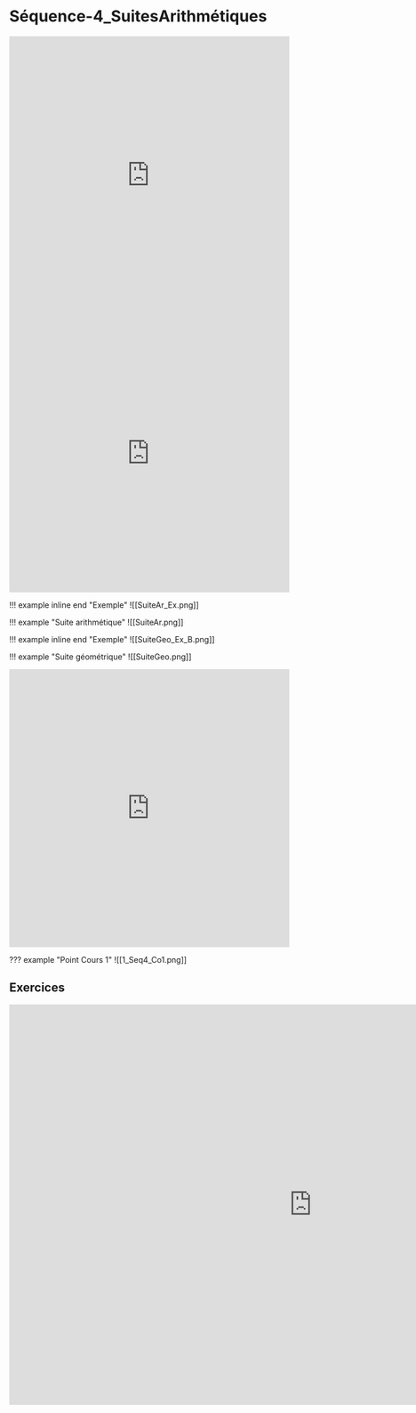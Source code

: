 # Séquence-4_SuitesArithmétiques

<iframe src="https://learningapps.org/watch?app=8325065" style="border:0px;width:100%;height:500px" allowfullscreen="true" webkitallowfullscreen="true" mozallowfullscreen="true"></iframe>


<iframe src="https://learningapps.org/watch?v=pfom0exkt24" style="border:0px;width:100%;height:500px" allowfullscreen="true" webkitallowfullscreen="true" mozallowfullscreen="true"></iframe>

!!! example inline end "Exemple"
    ![[SuiteAr_Ex.png]]

!!! example "Suite arithmétique"
    ![[SuiteAr.png]]

!!! example inline end "Exemple"
    ![[SuiteGeo_Ex_B.png]]

!!! example "Suite géométrique"
    ![[SuiteGeo.png]]

<iframe src="https://learningapps.org/watch?v=pt0auw79t24" style="border:0px;width:100%;height:500px" allowfullscreen="true" webkitallowfullscreen="true" mozallowfullscreen="true"></iframe>

??? example "Point Cours 1"
    ![[1_Seq4_Co1.png]]

## Exercices

<iframe src="https://app.Lumi.education/api/v1/run/2KJTrk/embed" width="1088" height="720" frameborder="0" allowfullscreen="allowfullscreen" allow="geolocation *; microphone *; camera *; midi *; encrypted-media *"></iframe><script src="https://app.Lumi.education/api/v1/h5p/core/js/h5p-resizer.js" charset="UTF-8" />

<iframe src="https://app.Lumi.education/api/v1/run/3xpzp4/embed" width="1088" height="720" frameborder="0" allowfullscreen="allowfullscreen" allow="geolocation *; microphone *; camera *; midi *; encrypted-media *"></iframe><script src="https://app.Lumi.education/api/v1/h5p/core/js/h5p-resizer.js" charset="UTF-8" />

<iframe src="https://app.Lumi.education/api/v1/run/DoDd5n/embed" width="1088" height="720" frameborder="0" allowfullscreen="allowfullscreen" allow="geolocation *; microphone *; camera *; midi *; encrypted-media *"></iframe><script src="https://app.Lumi.education/api/v1/h5p/core/js/h5p-resizer.js" charset="UTF-8" />

<iframe src="https://app.Lumi.education/api/v1/run/AHRqOb/embed" width="1088" height="720" frameborder="0" allowfullscreen="allowfullscreen" allow="geolocation *; microphone *; camera *; midi *; encrypted-media *"></iframe><script src="https://app.Lumi.education/api/v1/h5p/core/js/h5p-resizer.js" charset="UTF-8" />

### representer graphiquement les 2 suites Un et Vn

<iframe src="https://www.geogebra.org/calculator/jzxp5zre?embed" width="800" height="600" allowfullscreen style="border: 1px solid #e4e4e4;border-radius: 4px;" frameborder="0"></iframe>

??? example "Point Cours 2"
    ![[1_Seq4_Co2.png]]

<iframe src="https://app.Lumi.education/api/v1/run/hzWzqP/embed" width="1088" height="720" frameborder="0" allowfullscreen="allowfullscreen" allow="geolocation *; microphone *; camera *; midi *; encrypted-media *"></iframe><script src="https://app.Lumi.education/api/v1/h5p/core/js/h5p-resizer.js" charset="UTF-8" />

<iframe src="https://app.Lumi.education/api/v1/run/_HIezm/embed" width="1088" height="720" frameborder="0" allowfullscreen="allowfullscreen" allow="geolocation *; microphone *; camera *; midi *; encrypted-media *"></iframe><script src="https://app.Lumi.education/api/v1/h5p/core/js/h5p-resizer.js" charset="UTF-8" />

<iframe src="https://app.Lumi.education/api/v1/run/p9AL7K/embed" width="1088" height="720" frameborder="0" allowfullscreen="allowfullscreen" allow="geolocation *; microphone *; camera *; midi *; encrypted-media *"></iframe><script src="https://app.Lumi.education/api/v1/h5p/core/js/h5p-resizer.js" charset="UTF-8" />

<iframe src="https://app.Lumi.education/api/v1/run/eh0cft/embed" width="1088" height="720" frameborder="0" allowfullscreen="allowfullscreen" allow="geolocation *; microphone *; camera *; midi *; encrypted-media *"></iframe><script src="https://app.Lumi.education/api/v1/h5p/core/js/h5p-resizer.js" charset="UTF-8" />


!!! example "Activité 2"
    ![[1_Seq4_Act3.png]]

<iframe src="https://app.Lumi.education/api/v1/run/3r5TUV/embed" width="1088" height="720" frameborder="0" allowfullscreen="allowfullscreen" allow="geolocation *; microphone *; camera *; midi *; encrypted-media *"></iframe><script src="https://app.Lumi.education/api/v1/h5p/core/js/h5p-resizer.js" charset="UTF-8" />

<iframe src="https://app.Lumi.education/api/v1/run/40i8l8/embed" width="1088" height="720" frameborder="0" allowfullscreen="allowfullscreen" allow="geolocation *; microphone *; camera *; midi *; encrypted-media *"></iframe><script src="https://app.Lumi.education/api/v1/h5p/core/js/h5p-resizer.js" charset="UTF-8" />

#### 3. représenter graphiquement Un et Vn

<iframe src="https://www.geogebra.org/calculator/u4szrjpu?embed" width="800" height="600" allowfullscreen style="border: 1px solid #e4e4e4;border-radius: 4px;" frameborder="0"></iframe>

<iframe src="https://app.Lumi.education/api/v1/run/HBJXJL/embed" width="1088" height="720" frameborder="0" allowfullscreen="allowfullscreen" allow="geolocation *; microphone *; camera *; midi *; encrypted-media *"></iframe><script src="https://app.Lumi.education/api/v1/h5p/core/js/h5p-resizer.js" charset="UTF-8" />


<iframe src="https://app.Lumi.education/api/v1/run/pd93UI/embed" width="1088" height="720" frameborder="0" allowfullscreen="allowfullscreen" allow="geolocation *; microphone *; camera *; midi *; encrypted-media *"></iframe><script src="https://app.Lumi.education/api/v1/h5p/core/js/h5p-resizer.js" charset="UTF-8" />

<iframe src="https://app.Lumi.education/api/v1/run/ZKxuPs/embed" width="1088" height="720" frameborder="0" allowfullscreen="allowfullscreen" allow="geolocation *; microphone *; camera *; midi *; encrypted-media *"></iframe><script src="https://app.Lumi.education/api/v1/h5p/core/js/h5p-resizer.js" charset="UTF-8" />

<iframe src="https://app.Lumi.education/api/v1/run/tb4Y1F/embed" width="1088" height="720" frameborder="0" allowfullscreen="allowfullscreen" allow="geolocation *; microphone *; camera *; midi *; encrypted-media *"></iframe><script src="https://app.Lumi.education/api/v1/h5p/core/js/h5p-resizer.js" charset="UTF-8" />

[Evaluation entrainement](./1_EvalFormative.pdf){:target="_blank"}

<iframe src="https://www.geogebra.org/calculator/trvmgmsh?embed" width="800" height="600" allowfullscreen style="border: 1px solid #e4e4e4;border-radius: 4px;" frameborder="0"></iframe>

## Remédiation

![[./Remediation1.png]]{width=50%}
<iframe src="https://app.Lumi.education/api/v1/run/PpefAV/embed" width="1088" height="720" frameborder="0" allowfullscreen="allowfullscreen" allow="geolocation *; microphone *; camera *; midi *; encrypted-media *"></iframe><script src="https://app.Lumi.education/api/v1/h5p/core/js/h5p-resizer.js" charset="UTF-8" />

![[./Remediation2.png]]{width=50%}
<iframe src="https://app.Lumi.education/api/v1/run/nK6i2D/embed" width="1088" height="720" frameborder="0" allowfullscreen="allowfullscreen" allow="geolocation *; microphone *; camera *; midi *; encrypted-media *"></iframe><script src="https://app.Lumi.education/api/v1/h5p/core/js/h5p-resizer.js" charset="UTF-8" />

![[./Remediation3.png]]{width=25%}
<iframe src="https://app.Lumi.education/api/v1/run/F8rk7z/embed" width="1088" height="720" frameborder="0" allowfullscreen="allowfullscreen" allow="geolocation *; microphone *; camera *; midi *; encrypted-media *"></iframe><script src="https://app.Lumi.education/api/v1/h5p/core/js/h5p-resizer.js" charset="UTF-8" />

![[./Remediation4.png]]{width=50%}
<iframe src="https://app.Lumi.education/api/v1/run/l9jVPx/embed" width="1088" height="720" frameborder="0" allowfullscreen="allowfullscreen" allow="geolocation *; microphone *; camera *; midi *; encrypted-media *"></iframe><script src="https://app.Lumi.education/api/v1/h5p/core/js/h5p-resizer.js" charset="UTF-8" />

![[./Remediation5.png]]{width=50%}
<iframe src="https://app.Lumi.education/api/v1/run/8KE71y/embed" width="1088" height="720" frameborder="0" allowfullscreen="allowfullscreen" allow="geolocation *; microphone *; camera *; midi *; encrypted-media *"></iframe><script src="https://app.Lumi.education/api/v1/h5p/core/js/h5p-resizer.js" charset="UTF-8" />


[Tutoriel_Numworks](./1_Ch5_Act2.pdf){:target="_blank"}



#AP 1

!!! example "AP 1"
    ![[AP1.jpg]]

